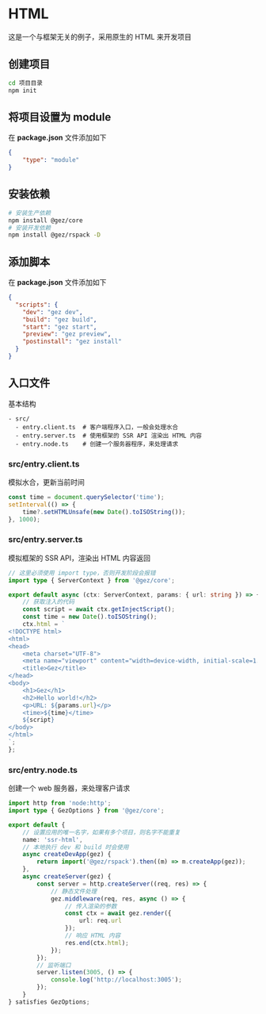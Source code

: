 # HTML
这是一个与框架无关的例子，采用原生的 HTML 来开发项目

## 创建项目
```bash
cd 项目目录
npm init
```
## 将项目设置为 module
在 **package.json** 文件添加如下
```json
{
    "type": "module"
}
```

## 安装依赖
```bash
# 安装生产依赖
npm install @gez/core
# 安装开发依赖
npm install @gez/rspack -D
```
## 添加脚本
在 **package.json** 文件添加如下
```json
{
  "scripts": {
    "dev": "gez dev",
    "build": "gez build",
    "start": "gez start",
    "preview": "gez preview",
    "postinstall": "gez install"
  }
}
```
## 入口文件
基本结构
```
- src/
  - entry.client.ts  # 客户端程序入口，一般会处理水合
  - entry.server.ts  # 使用框架的 SSR API 渲染出 HTML 内容
  - entry.node.ts    # 创建一个服务器程序，来处理请求
```
### src/entry.client.ts
模拟水合，更新当前时间
```ts
const time = document.querySelector('time');
setInterval(() => {
    time?.setHTMLUnsafe(new Date().toISOString());
}, 1000);
```
### src/entry.server.ts
模拟框架的 SSR API，渲染出 HTML 内容返回
```ts
// 这里必须使用 import type，否则开发阶段会报错
import type { ServerContext } from '@gez/core';

export default async (ctx: ServerContext, params: { url: string }) => {
    // 获取注入的代码
    const script = await ctx.getInjectScript();
    const time = new Date().toISOString();
    ctx.html = `
<!DOCTYPE html>
<html>
<head>
    <meta charset="UTF-8">
    <meta name="viewport" content="width=device-width, initial-scale=1.0">
    <title>Gez</title>
</head>
<body>
    <h1>Gez</h1>
    <h2>Hello world!</h2>
    <p>URL: ${params.url}</p>
    <time>${time}</time>
    ${script}
</body>
</html>
`;
};
```
### src/entry.node.ts
创建一个 web 服务器，来处理客户请求
```ts
import http from 'node:http';
import type { GezOptions } from '@gez/core';

export default {
    // 设置应用的唯一名字，如果有多个项目，则名字不能重复
    name: 'ssr-html',
    // 本地执行 dev 和 build 时会使用
    async createDevApp(gez) {
        return import('@gez/rspack').then((m) => m.createApp(gez));
    },
    async createServer(gez) {
        const server = http.createServer((req, res) => {
            // 静态文件处理
            gez.middleware(req, res, async () => {
                // 传入渲染的参数
                const ctx = await gez.render({
                    url: req.url
                });
                // 响应 HTML 内容
                res.end(ctx.html);
            });
        });
        // 监听端口
        server.listen(3005, () => {
            console.log('http://localhost:3005');
        });
    }
} satisfies GezOptions;

```